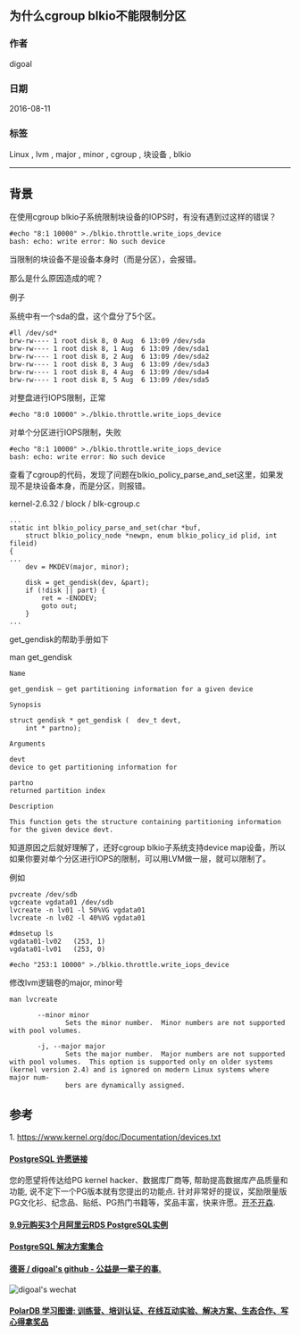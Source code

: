 ## 为什么cgroup blkio不能限制分区  
                                                                                  
### 作者                                                                                      
digoal                                                                                      
                                                                                  
### 日期                                                                                      
2016-08-11                                                                                  
                                                                                  
### 标签                                                                                      
Linux , lvm , major , minor , cgroup , 块设备 , blkio                              
                                                                                  
----                                                                                      
                                                                                  
## 背景      
在使用cgroup blkio子系统限制块设备的IOPS时，有没有遇到过这样的错误？        
  
```  
#echo "8:1 10000" >./blkio.throttle.write_iops_device   
bash: echo: write error: No such device  
```  
    
当限制的块设备不是设备本身时（而是分区），会报错。      
    
那么是什么原因造成的呢？    
    
例子    
    
系统中有一个sda的盘，这个盘分了5个区。     
  
```  
#ll /dev/sd*  
brw-rw---- 1 root disk 8, 0 Aug  6 13:09 /dev/sda  
brw-rw---- 1 root disk 8, 1 Aug  6 13:09 /dev/sda1  
brw-rw---- 1 root disk 8, 2 Aug  6 13:09 /dev/sda2  
brw-rw---- 1 root disk 8, 3 Aug  6 13:09 /dev/sda3  
brw-rw---- 1 root disk 8, 4 Aug  6 13:09 /dev/sda4  
brw-rw---- 1 root disk 8, 5 Aug  6 13:09 /dev/sda5  
```  
    
对整盘进行IOPS限制，正常    
  
```  
#echo "8:0 10000" >./blkio.throttle.write_iops_device   
```  
    
对单个分区进行IOPS限制，失败    
  
```  
#echo "8:1 10000" >./blkio.throttle.write_iops_device   
bash: echo: write error: No such device  
```  
    
查看了cgroup的代码，发现了问题在blkio_policy_parse_and_set这里，如果发现不是块设备本身，而是分区，则报错。      
    
kernel-2.6.32 / block / blk-cgroup.c    
  
```  
...  
static int blkio_policy_parse_and_set(char *buf,  
	struct blkio_policy_node *newpn, enum blkio_policy_id plid, int fileid)  
{  
...  
	dev = MKDEV(major, minor);  
  
	disk = get_gendisk(dev, &part);  
	if (!disk || part) {  
		ret = -ENODEV;  
		goto out;  
	}  
...  
```  
    
get_gendisk的帮助手册如下      
    
man get_gendisk     
  
```  
Name  
  
get_gendisk — get partitioning information for a given device  
  
Synopsis  
  
struct gendisk * get_gendisk (	dev_t devt,  
 	int * partno);  
   
Arguments  
  
devt  
device to get partitioning information for  
  
partno  
returned partition index  
  
Description  
  
This function gets the structure containing partitioning information for the given device devt.  
```  
    
知道原因之后就好理解了，还好cgroup blkio子系统支持device map设备，所以如果你要对单个分区进行IOPS的限制，可以用LVM做一层，就可以限制了。      
    
例如    
  
```  
pvcreate /dev/sdb  
vgcreate vgdata01 /dev/sdb  
lvcreate -n lv01 -l 50%VG vgdata01   
lvcreate -n lv02 -l 40%VG vgdata01   
  
#dmsetup ls  
vgdata01-lv02   (253, 1)  
vgdata01-lv01   (253, 0)  
  
#echo "253:1 10000" >./blkio.throttle.write_iops_device   
```  
  
修改lvm逻辑卷的major, minor号    
    
```  
man lvcreate  
  
       --minor minor  
              Sets the minor number.  Minor numbers are not supported with pool volumes.  
  
       -j, --major major  
              Sets the major number.  Major numbers are not supported with pool volumes.  This option is supported only on older systems (kernel version 2.4) and is ignored on modern Linux systems where major num-  
              bers are dynamically assigned.  
```  
    
## 参考  
1\. https://www.kernel.org/doc/Documentation/devices.txt    
                                                                                  
                                    
                                
  
  
  
  
  
  
  
  
  
  
  
  
  
  
  
  
  
  
  
  
  
  
  
  
  
  
  
  
  
  
  
  
  
  
  
  
  
  
  
  
  
  
  
  
  
  
  
  
  
  
  
  
  
  
  
  
  
  
  
  
  
  
  
  
  
  
  
  
  
  
  
  
  
#### [PostgreSQL 许愿链接](https://github.com/digoal/blog/issues/76 "269ac3d1c492e938c0191101c7238216")
您的愿望将传达给PG kernel hacker、数据库厂商等, 帮助提高数据库产品质量和功能, 说不定下一个PG版本就有您提出的功能点. 针对非常好的提议，奖励限量版PG文化衫、纪念品、贴纸、PG热门书籍等，奖品丰富，快来许愿。[开不开森](https://github.com/digoal/blog/issues/76 "269ac3d1c492e938c0191101c7238216").  
  
  
#### [9.9元购买3个月阿里云RDS PostgreSQL实例](https://www.aliyun.com/database/postgresqlactivity "57258f76c37864c6e6d23383d05714ea")
  
  
#### [PostgreSQL 解决方案集合](https://yq.aliyun.com/topic/118 "40cff096e9ed7122c512b35d8561d9c8")
  
  
#### [德哥 / digoal's github - 公益是一辈子的事.](https://github.com/digoal/blog/blob/master/README.md "22709685feb7cab07d30f30387f0a9ae")
  
  
![digoal's wechat](../pic/digoal_weixin.jpg "f7ad92eeba24523fd47a6e1a0e691b59")
  
  
#### [PolarDB 学习图谱: 训练营、培训认证、在线互动实验、解决方案、生态合作、写心得拿奖品](https://www.aliyun.com/database/openpolardb/activity "8642f60e04ed0c814bf9cb9677976bd4")
  
